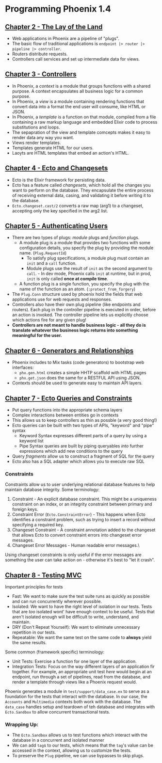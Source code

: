 # Programming Phoenix 1.4


## [Chapter 2 - The Lay of the Land](Chapter%2002/)
- Web applications in Phoenix are a pipeline of "plugs".
- The basic flow of traditional applications is `endpoint |> router |> pipeline |> controller`.
- Routers distribute requests.
- Controllers call services and set up intermediate data for views.

## [Chapter 3 - Controllers](Chapter%2003/)
- In Phoenix, a _context_ is a module that groups functions with a shared purpose. A context encapsulates all business logic for a common purpose. 
- In Phoenix, a _view_ is a module containing rendering functions that convert data into a format the end user will consume, like HTML or JSON.
- In Phoenix, a _template_ is a function on that module, compiled from a file containing a raw markup language and embedded Elixir code to process substitutions and loops.
- The sepapration of the view and template comcepts makes it easy to render data any way you want.
- Views render templates. 
- Templates generate HTML for our users.
- Laoyts are HTML templates that embed an action's HTML.

## [Chapter 4 - Ecto and Changesets](Chapter%2004/)
- Ecto is the Elixir framework for persisting data.
- Ecto has a feature called _changesets_, which hold all the changes you want to perform on the database. They encapsulate the entire process of receiving external data, casing, and validating it before writing it to the database.
- `Ecto.changeset.cast/2` converts a raw map (arg1) to a changeset, accepting only the key specified in the arg2 list. 

## [Chapter 5 - Authenticating Users](Chapter%2005/)
- There are two types of plugs: _module_ plugs and _function_ plugs. 
    - A module plug is a module that provides two functions with some configuration details, you specify the plug by providing the module name. (`Plug.RequestId`)
        - To satisfy plug specifications, a module plug must contain an `init` and a `call` function.
        - Module plugs use the result of `init` as the second argument to `call`. - In dev mode, Phoenix calls `init` at runtime, but in prod, `init` is only called **once at compile time**.
    - A function plug is a single function, you specify the plug with the name of the function as an atom. (`:protect_from_forgery`)
- The `Plug.Conn` structure used by phoenix hold the fields that web applications use for web requests and responses.
- Controllers also have their own plug pipeline (like endpoints and routers). Each plug in the controller pipeline is executed in order, before an action is invoked. The controller pipeline lets us explicitly choose which actions fire for any given plug!
- **Controllers are not meant to handle business logic - all they do is translate whatever the business logic returns into something meaningful for the user.**

## [Chapter 6 - Generators and Relationships](Chapter%2006/)
- Phoenix includes to Mix tasks (code generators) to bootstrap web interfaces:
    - `phx.gen.html` creates a simple HHTP scaffold with HTML pages
    - `phx.get.json` does the same for a RESTFUL API using JSON.
- Contexts should be used to generate easy to maintain API layers.

## [Chapter 7 - Ecto Queries and Constraints](Chapter%2007/)
- Put query functions into the appropriate schema layers
- Complex interactions between entities go in contexts
- This allows us to keep controllers as thin as possble (a very good thing!)
- Ecto queries can be built with two types of APIs, "keyword" and "pipe" syntax
    - Keyword Syntax expresses different parts of a query by using a keyword list
    - Pipe Syntax queries are built by piping queryables _into_ further expressions which add new conditions to the query
- Query _fragments_ allow us to construct a fragment of SQL for the query
- Ecto also has a SQL adapter which allows you to execute raw SQL

### Constraints
Constraints allow us to user underlying relational database features to help maintain database integrity. Some terminology:
1. Constraint - An explicit database constraint. This might be a uniqueness constraint on an index, or an integrity constraint between primary and foreign keys.
2. Constraint Error (`Ecto.ConstraintError`) - This happens when Ecto identifies a constraint problem, such as trying to insert a record without specifying a required key.
3. Changeset Constraint - A constraint annotation added to the changeset that allows Ecto to convert constraint errors into changeset error messages.
4. Changeset Error Messages - Human readable error messages.\

Using changeset constraints is only useful if the error messages are something the user can take action on - otherwise it's best to "let it crash".

## [Chapter 8 - Testing MVC](Chapter%2008)
Important principles for tests
- Fast: We want to make sure the test suite runs as quickly as possible and can run concurrently wherever possible.
- Isolated: We want to have the right level of isolation in our tests. Tests that are _too_ isolated wont' have enough context to be useful. Tests that aren't isolated enough will be difficult to write, understand, and maintain.
- DRY (Don't Repeat Yourself): We want to eliminate unnecessary repetition in our tests.
- Repeatable: We want the same test on the same code to **always** yield the same results.

Some common (framework specific) terminology:
- Unit Tests: Exercise a function for one layer of the application. 
- Integration Tests: Focus on the way different layers of an application fir together. For example, an appropriate unit test _here_ would begin at an endpoint, run through a set of pipelines, read from the database, and render a template through views like a Phoenix request would.

Phoenix generates a module in `test/support/data_case.ex` to serve as a foundation for the tests that interact with the database. In our case, the `Accounts` and `Multimedia` contexts both work with the database. The `data_case` handles setup and teardown of teh database and integrates with `Ecto.Sandbox` to allow concurrent transactional tests.

### Wrapping Up:
- The `Ecto.Sandbox` allows us to test functions which interact with the database in a concurrent and isolated manner
- We can add `tag`s to our tests, which means that the `tag`'s value can be accessed in the context, allowing us to customize the tests.
- To preserve the `Plug` pipeline, we can use bypasses to skip plugs.